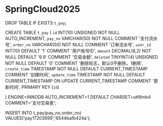 # SpringCloud2025
DROP TABLE IF EXISTS `t_pay`;

CREATE TABLE `t_pay` (
`id` INT(10) UNSIGNED NOT NULL AUTO_INCREMENT,
`pay_no` VARCHAR(50) NOT NULL COMMENT '支付流水号',
`order_no` VARCHAR(50) NOT NULL COMMENT '订单流水号',
`user_id` INT(10) DEFAULT '1' COMMENT '用户账号ID',
`amount` DECIMAL(8,2) NOT NULL DEFAULT '9.9' COMMENT '交易金额',
`deleted` TINYINT(4) UNSIGNED NOT NULL DEFAULT '0' COMMENT '删除标志，默认0不删除，1删除',
`create_time` TIMESTAMP NOT NULL DEFAULT CURRENT_TIMESTAMP COMMENT '创建时间',
`update_time` TIMESTAMP NOT NULL DEFAULT CURRENT_TIMESTAMP ON UPDATE CURRENT_TIMESTAMP COMMENT '更新时间',
PRIMARY KEY (`id`)

) ENGINE=INNODB AUTO_INCREMENT=1 DEFAULT CHARSET=utf8mb4 COMMENT='支付交易表';

INSERT INTO t_pay(pay_no,order_no) VALUES('pay17203699','6544bafb424a');

##